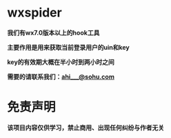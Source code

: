 # wxspider

**我们有wx7.0版本以上的hook工具**

**主要作用是用来获取当前登录用户的uin和key**

**key的有效期大概在半小时到两小时之间**

**需要的请联系我们：ahi___@sohu.com**

# 免责声明
**该项目内容仅供学习，禁止商用、出现任何纠纷与作者无关**